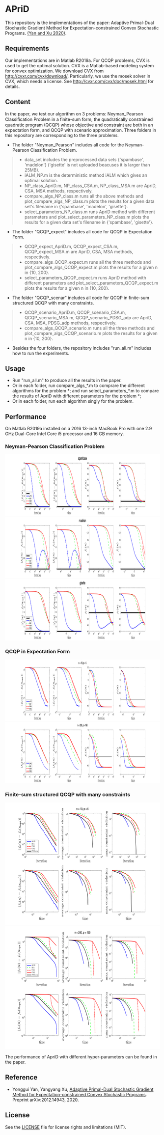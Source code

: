 # APriD

This repository is the implementations of the paper: Adaptive Primal-Dual Stochastic Gradient Method for Expectation-constrained Convex Stochastic Programs. [(Yan and Xu 2020)](#yan2020adaptive).

## Requirements
Our implementations are in Matlab R2019a. 
For QCQP problems, CVX is used to get the optimal solution. CVX is a Matlab-based modeling system for convex optimization. We download CVX from http://cvxr.com/cvx/download/. Particularly, we use the mosek solver in CVX, which needs a license. See http://cvxr.com/cvx/doc/mosek.html for details.

## Content 

In the paper, we test our algorithm on 3 problems: Neyman_Pearson Classiﬁcation Problem in a finite-sum form, the quadratically constrained quadratic program (QCQP) whose objective and constraint are both in an expectation form, and QCQP with scenario approximation. 
Three folders in this repository are corresponding to the three problems.

- The folder "Neyman_Pearson" includes all code for the Neyman-Pearson Classification Problem. 
> - data_set includes the preprocessed data sets {'spambase', 'madelon'} ('gisette' is not uploaded beacuses it is larger than 25MB). 
> - iALM_NP.m is the deterministic method iALM which gives an optimal  solution.
> - NP_class_ApriD.m, NP_class_CSA.m, NP_class_MSA.m  are ApriD, CSA, MSA methods, respectively.
> - compare_algs_NP_class.m runs all the above methods and plot_compare_algs_NP_class.m plots the results for a given data set's filename in {'spambase', 'madelon', 'gisette'}.
> - select_parameters_NP_class.m runs ApriD method with different parameters and plot_select_parameters_NP_class.m plots the results for a given data set's filename in {'spambase', 'gisette'}.

- The folder "QCQP_expect" includes all code for QCQP in Expectation Form.  
> - QCQP_expect_ApriD.m, QCQP_expect_CSA.m, QCQP_expect_MSA.m are ApriD, CSA, MSA methods, respectively.
> - compare_algs_QCQP_expect.m runs all the three methods and plot_compare_algs_QCQP_expect.m plots the results for a given n in {10, 200}.
> - select_parameters_QCQP_expect.m runs ApriD method with different parameters and plot_select_parameters_QCQP_expect.m plots the results for a given n in {10, 200}.

- The folder "QCQP_scenar" includes all code for QCQP in finite-sum structured QCQP with many constraints.  
> - QCQP_scenario_ApriD.m, QCQP_scenario_CSA.m, QCQP_scenario_MSA.m, QCQP_scenario_PDSG_adp are ApriD, CSA, MSA, PDSG_adp methods, respectively.
> - compare_algs_QCQP_scenario.m runs all the three methods and plot_compare_algs_QCQP_scenario.m plots the results for a given n in {10, 200}.


- Besides the four folders, the repository includes "run_all.m" includes how to run the experiments.

## Usage
- Run "run_all.m" to produce all the results in the paper. 
- Or in each folder, run compare_algs_\*.m to comprare the different algorithms for the problem \*; and run select_parameters_\*.m to compare the results of ApriD with different parameters for the problem \*;
- Or in each folder, run each algorithm singly for the problem.

## Performance
On Matlab R2019a installed on a 2016 13-inch MacBook Pro with one 2.9 GHz Dual-Core Intel Core i5 processor and 16 GB memory. 

### Neyman-Pearson Classification Problem

<img src="./Neyman_Pearson/spambase_ks_K_100000_alpha_10_10rho_10_gam_10_f1right_10prob7_1000eta_40.png"  width="800" height="200">
<img src="./Neyman_Pearson/madelon_ks_K_100000_alpha_10_10rho_10_gam_10_f1right_10prob6_1000eta_40.png"  width="800" height="200">
<img src="./Neyman_Pearson/gisette_ks_K_100000_alpha_10_10rho_10_gam_10_f1right_10prob6_1000eta_40.png"  width="800" height="200">

### QCQP in Expectation Form
<img src="./QCQP_expect/QCQP_exp_n_10_p_5_M_100000_N_100000_K_50000_alpha_10_rho_3_gam_10.png"  width="800" height="200">
<img src="./QCQP_expect/QCQP_exp_n_200_p_150_M_100000_N_100000_K_50000_alpha_10_rho_3_gam_10.png"  width="800" height="200">

### Finite-sum structured QCQP with many constraints
<img src="./QCQP_scenar/QCQP_scenario_n_10_p_5_M_10000_N_10000_K_50000_alpha_10_rho_3_gam_10.png"  width="600" height="400">
<img src="./QCQP_scenar/QCQP_scenario_n_200_p_150_M_10000_N_10000_K_50000_alpha_10_rho_3_gam_10.png"  width="600" height="400">
 
The performance of ApriD with different hyper-parameters can be found in the paper.

## Reference  
- <a name="yan2020adaptive"></a> Yonggui Yan, Yangyang Xu, [Adaptive Primal-Dual Stochastic Gradient Method for Expectation-constrained Convex Stochastic Programs](https://arxiv.org/abs/2012.14943). Preprint arXiv:2012.14943, 2020.
## License
See the [LICENSE](https://github.com/RPI-OPT/APriD/blob/main/LICENSE.txt) file for license rights and limitations (MIT).
